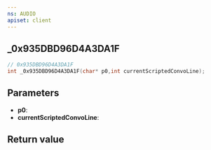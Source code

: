 ```yaml
---
ns: AUDIO
apiset: client
---
```

## _0x935DBD96D4A3DA1F

```c
// 0x935DBD96D4A3DA1F
int _0x935DBD96D4A3DA1F(char* p0,int currentScriptedConvoLine);
```


## Parameters
* **p0**:
* **currentScriptedConvoLine**:

## Return value